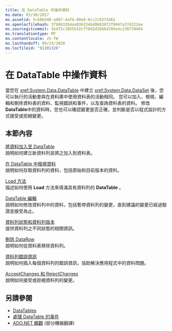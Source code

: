 ```yaml
---
title: 在 DataTable 中操作資料
ms.date: 03/30/2017
ms.assetid: 5cb86d48-a987-4af4-80e0-8cc2c8373d62
ms.openlocfilehash: 3f98832b4aa9361346d06830f2f004fa374222ee
ms.sourcegitcommit: 5b475c1855b32cf78d2d1bbb4295e4c236f39464
ms.translationtype: MT
ms.contentlocale: zh-TW
ms.lasthandoff: 09/24/2020
ms.locfileid: "91201326"
---
```

# <a name="manipulating-data-in-a-datatable"></a>在 DataTable 中操作資料

當您在 <xref:System.Data.DataTable> 中建立 <xref:System.Data.DataSet> 後，您可以執行的活動會與在資料庫中使用資料表的活動相同。 您可以加入、檢視、編輯和刪除資料表的資料、監視錯誤和事件，以及查詢資料表的資料。 修改 **DataTable**中的資料時，您也可以確認變更是否正確，並判斷是否以程式設計的方式接受或拒絕變更。  
  
## <a name="in-this-section"></a>本節內容  

 [將資料加入至 DataTable](adding-data-to-a-datatable.md)  
 說明如何建立新資料列並將之加入到資料表。  
  
 [在 DataTable 中檢視資料](viewing-data-in-a-datatable.md)  
 說明如何存取資料列的資料，包括原始和目前版本的資料。  
  
 [Load 方法](the-load-method.md)  
 描述如何使用 **Load** 方法來填滿具有資料列的 **DataTable** 。  
  
 [DataTable 編輯](datatable-edits.md)  
 說明如何修改資料列中的資料，包括暫停資料列的變更，直到建議的變更已經過驗證並接受為止。  
  
 [資料列狀態和資料列版本](row-states-and-row-versions.md)  
 提供資料列之不同狀態的相關資訊。  
  
 [刪除 DataRow](datarow-deletion.md)  
 說明如何從資料表移除資料列。  
  
 [資料列錯誤資訊](row-error-information.md)  
 說明如何插入每個資料列的錯誤資訊，協助解決應用程式中的資料問題。  
  
 [AcceptChanges 和 RejectChanges](acceptchanges-and-rejectchanges.md)  
 說明如何接受或拒絕資料列的變更。  
  
## <a name="see-also"></a>另請參閱

- [DataTables](datatables.md)
- [處理 DataTable 的事件](handling-datatable-events.md)
- [ADO.NET 概觀](../ado-net-overview.md) \(部分機器翻譯\)
